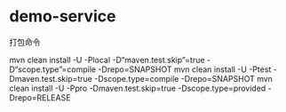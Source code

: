 # demo-service

打包命令

mvn clean install -U -Plocal  -D“maven.test.skip”=true -D“scope.type”=compile -Drepo=SNAPSHOT
mvn clean install -U -Ptest -Dmaven.test.skip=true -Dscope.type=compile -Drepo=SNAPSHOT
mvn clean install -U -Ppro  -Dmaven.test.skip=true -Dscope.type=provided -Drepo=RELEASE
